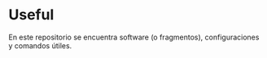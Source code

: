 # Useful
En este repositorio se encuentra software (o fragmentos), configuraciones y comandos útiles. 
